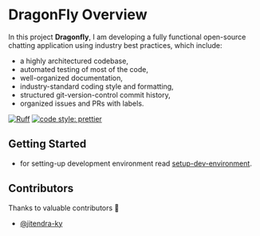 # DragonFly Overview

In this project **Dragonfly**, I am developing a fully functional open-source chatting application using industry best practices, which include:

- a highly architectured codebase,
- automated testing of most of the code,
- well-organized documentation,
- industry-standard coding style and formatting,
- structured git-version-control commit history,
- organized issues and PRs with labels.

[![Ruff](https://img.shields.io/endpoint?url=https://raw.githubusercontent.com/astral-sh/ruff/main/assets/badge/v2.json)](https://github.com/astral-sh/ruff)
[![code style: prettier](https://img.shields.io/badge/code_style-prettier-ff69b4.svg)](https://github.com/prettier/prettier)

## Getting Started

- for setting-up development environment read [setup-dev-environment](docs/setup-dev-environment.md).

## Contributors

Thanks to valuable contributors 💖

- [@jitendra-ky](https://github.com/jitendra-ky)